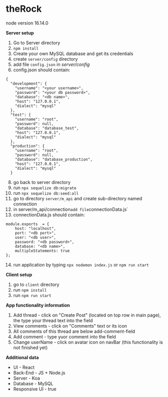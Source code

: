 # theRock

node version 16.14.0

**Server setup**
1. Go to Server directory
2. `npm install`
3. Create your own MySQL database and get its credentials
4. create `server/config` directory 
5. add file `config.json` in _server/config_
7. config.json should contain:
```
{
  "development": {
    "username": "<your username>",
    "password": "<your db password>",
    "database": "<db name>",
    "host": "127.0.0.1",
    "dialect": "mysql"
  },
  "test": {
    "username": "root",
    "password": null,
    "database": "database_test",
    "host": "127.0.0.1",
    "dialect": "mysql"
  },
  "production": {
    "username": "root",
    "password": null,
    "database": "database_production",
    "host": "127.0.0.1",
    "dialect": "mysql"
  }
  ```
  
8. go back to server directory
9. run `npx sequelize db:migrate`
10. run `npx sequelize db:seed:all`
11. go to directory `server/m_api` and create sub-directory named connection
12. in server/m_api/connection` add file `connectionData.js`
13. connectionData.js should contain:
```
module.exports  = {
    host: "localhost",
    port: "<db port>",
    user: "<db user>",
    password: "<db password>",
    database: "<db name>",
    multipleStatements: true
};
```
14. run application by typing `npx nodemon index.js` or `npm run start`


**Client setup**
1. go to `client` directory
2. run `npm install`
3. run `npm run start`

**App functionality information**
1. Add thread - click on "Create Post" (located on top row in main page), the type your thread text into the field
2. View comments - click on "Comments" text or its icon
3. All comments of this thread are below add-comment-field
4. Add comment - type yuor comment into the field
5. Change userName - click on avatar icon on navBar (this functionality is not finished yet)

**Additional data**
- UI - React
- Back-End - JS + Node.js
- Server - Koa
- Database - MySQL
- Responsive UI - true 
